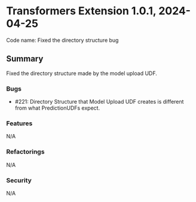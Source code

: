 # Transformers Extension 1.0.1, 2024-04-25

Code name: Fixed the directory structure bug 


## Summary

Fixed the directory structure made by the model upload UDF.

### Bugs
 
- #221: Directory Structure that Model Upload UDF creates is different from what PredictionUDFs expect.

### Features

N/A

### Refactorings

N/A

### Security 

N/A